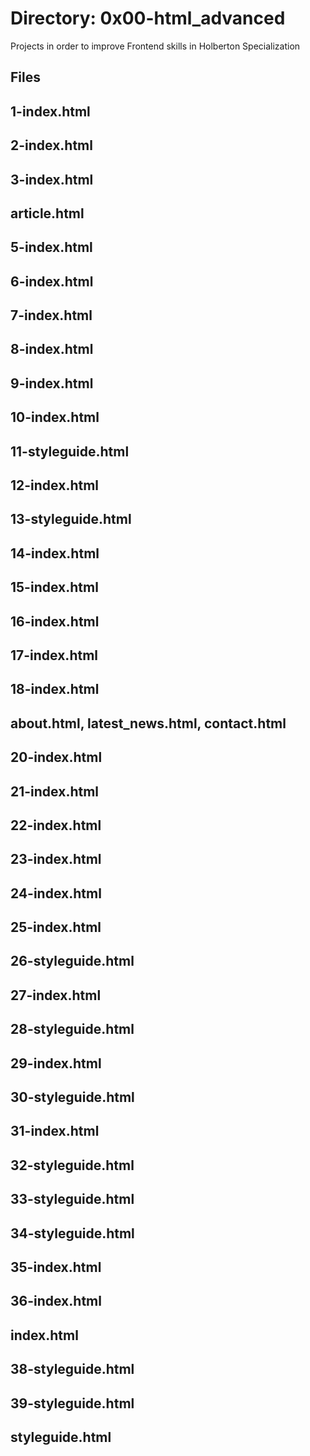 # Directory: 0x00-html_advanced

Projects in order to improve Frontend skills in Holberton Specialization

## Files

## 1-index.html
## 2-index.html
## 3-index.html
## article.html
## 5-index.html
## 6-index.html
## 7-index.html
## 8-index.html
## 9-index.html
## 10-index.html
## 11-styleguide.html
## 12-index.html
## 13-styleguide.html
## 14-index.html
## 15-index.html
## 16-index.html
## 17-index.html
## 18-index.html
## about.html, latest_news.html, contact.html
## 20-index.html
## 21-index.html
## 22-index.html
## 23-index.html
## 24-index.html
## 25-index.html
## 26-styleguide.html
## 27-index.html
## 28-styleguide.html
## 29-index.html
## 30-styleguide.html
## 31-index.html
## 32-styleguide.html
## 33-styleguide.html
## 34-styleguide.html
## 35-index.html
## 36-index.html
## index.html
## 38-styleguide.html
## 39-styleguide.html
## styleguide.html
